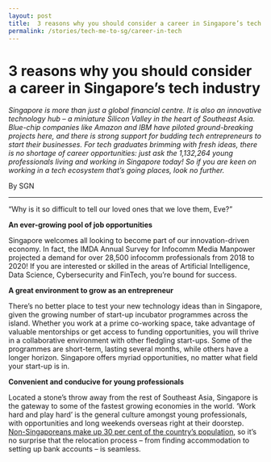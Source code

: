 ```yaml
---
layout: post
title:  3 reasons why you should consider a career in Singapore’s tech industry
permalink: /stories/tech-me-to-sg/career-in-tech
---
```

# 3 reasons why you should consider a career in Singapore’s tech industry


*Singapore is more than just a global financial centre. It is also an innovative technology hub – a miniature Silicon Valley in the heart of Southeast Asia. Blue-chip companies like Amazon and IBM have piloted ground-breaking projects here, and there is strong support for budding tech entrepreneurs to start their businesses. For tech graduates brimming with fresh ideas, there is no shortage of career opportunities: just ask the 1,132,264 young professionals living and working in Singapore today! So if you are keen on working in a tech ecosystem that’s going places, look no further.*

By SGN

---

“Why is it so difficult to tell our loved ones that we love them, Eve?”

**An ever-growing pool of job opportunities**

Singapore welcomes all looking to become part of our innovation-driven economy. In fact, the IMDA Annual Survey for Infocomm Media Manpower projected a demand for over 28,500 infocomm professionals from 2018 to 2020! If you are interested or skilled in the areas of Artificial Intelligence, Data Science, Cybersecurity and FinTech, you’re bound for success.

**A great environment to grow as an entrepreneur**

There’s no better place to test your new technology ideas than in Singapore, given the growing number of start-up incubator programmes across the island. Whether you work at a prime co-working space, take advantage of valuable mentorships or get access to funding opportunities, you will thrive in a collaborative environment with other fledgling start-ups. Some of the programmes are short-term, lasting several months, while others have a longer horizon. Singapore offers myriad opportunities, no matter what field your start-up is in.

**Convenient and conducive for young professionals**

Located a stone’s throw away from the rest of Southeast Asia, Singapore is the gateway to some of the fastest growing economies in the world. ‘Work hard and play hard’ is the general culture amongst young professionals, with opportunities and long weekends overseas right at their doorstep.  [Non-Singaporeans make up 30 per cent of the country’s population](https://www.population.sg/population-trends/demographics), so it’s no surprise that the relocation process – from finding accommodation to setting up bank accounts – is seamless.
